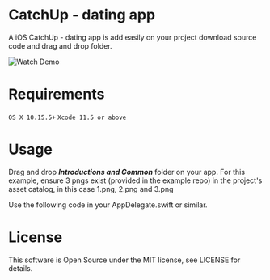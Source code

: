 # CatchUp - dating app

A iOS CatchUp - dating app is add easily on your project download source code and drag and drop folder.

![[Watch Demo](https://www.youtube.com/watch?v=1DxymzsbjFg)](https://img.youtube.com/vi/1DxymzsbjFg/0.jpg)

# Requirements
`OS X 10.15.5+`
`Xcode 11.5 or above`

# Usage
Drag and drop ***Introductions and Common*** folder on your app.
For this example, ensure 3 pngs exist (provided in the example repo) in the project's asset catalog, in this case 1.png, 2.png and 3.png

Use the following code in your AppDelegate.swift or similar.

# License
This software is Open Source under the MIT license, see LICENSE for details.
